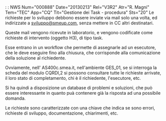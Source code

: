  :  : NWS Num="000888" Date="20130213" Rel="V3R2" Atr="R. Magni" Tem="TEC" App="CQ" Tit="Gestione dei Task - procedura" Sts="20"
Le richieste per lo sviluppo debbono essere inviate via mail solo una volta, ed indirizzate a sviluppo@smeup.com, senza mettere in CC altri destinatari.

Queste mail vengono ricevute in laboratorio, e vengono codificate come richieste di intervento (oggetto H3), di tipo task.

Esse entrano in un workflow che permette di assegnarle ad un esecutore, che le deve eseguire fino alla chiusura, che corrisponde alla comunicazione della soluzione al richiedente.

Ovviamente, nell' AS400c.smea.it, nell'ambiente GES_01, se si interroga la scheda del modulo CQRDI,2 si possono consultare tutte le richieste arrivate, il loro stato di completamento, chi è il
richiedente, l'esecutore, etc.

Si ha quindi a disposizione un database di problemi e soluzioni, che può essere interessante in quanto puà contenere già la risposta ad una possibile domanda.

Le richieste sono caratterizzate con una chiave che indica se sono errori, richieste di sviluppo, documentazione, chiarimenti, etc.
